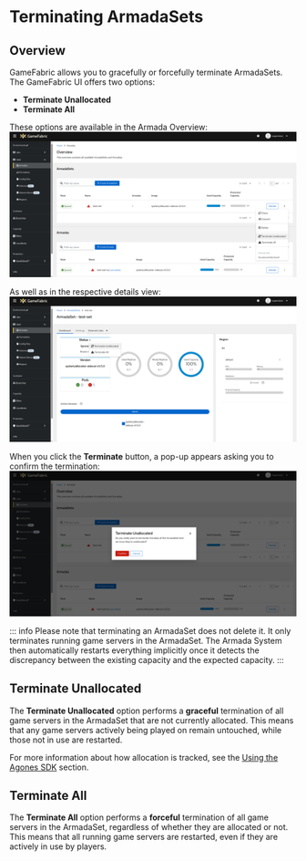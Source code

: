 # Terminating ArmadaSets

## Overview

GameFabric allows you to gracefully or forcefully terminate ArmadaSets.
The GameFabric UI offers two options:
- **Terminate Unallocated**
- **Terminate All**

These options are available in the Armada Overview:
![Armada_Terminate_Overview.png](images/armada/Armada_Terminate_Overview.png)

As well as in the respective details view:
![Armada_Terminate_Details.png](images/armada/Armada_Terminate_Details.png)

When you click the **Terminate** button, a pop-up appears asking you to confirm the termination:
![Armada_Terminate_Modal.png](images/armada/Armada_Terminate_Modal.png)

::: info
Please note that terminating an ArmadaSet does not delete it. It only terminates running game servers in the ArmadaSet.
The Armada System then automatically restarts everything implicitly once it detects the discrepancy between the existing capacity and the expected capacity.
:::

## Terminate Unallocated

The **Terminate Unallocated** option performs a **graceful** termination of all game servers in the ArmadaSet that are not currently allocated.
This means that any game servers actively being played on remain untouched, while those not in use are restarted.

For more information about how allocation is tracked, see the [Using the Agones SDK](using-the-agones-sdk.md) section.

## Terminate All

The **Terminate All** option performs a **forceful** termination of all game servers in the ArmadaSet, regardless of whether they are allocated or not.
This means that all running game servers are restarted, even if they are actively in use by players.
